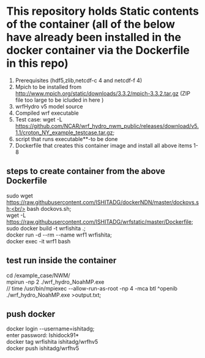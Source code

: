 # This repository holds Static contents of the container (all of the below have already been installed in the docker container via the Dockerfile in this repo)
1. Prerequisites (hdf5,zlib,netcdf-c 4 and netcdf-f 4) <br/>
3. Mpich to be installed from http://www.mpich.org/static/downloads/3.3.2/mpich-3.3.2.tar.gz (ZIP file too large to be icluded in here )<br/>
4. wrfHydro v5 model source <br/>
5. Compiled wrf executable <br/>
6. Test case: wget -L https://github.com/NCAR/wrf_hydro_nwm_public/releases/download/v5.1.1/croton_NY_example_testcase.tar.gz; <br/>
7. script that runs executable**-to be done <br/>
9. Dockerfile that creates this container image and install all above items 1-8 <br/>

## steps to create container from the above Dockerfile
sudo wget https://raw.githubusercontent.com/ISHITADG/dockerNDN/master/dockovs.sh;<br/>
bash dockovs.sh;<br/>
wget -L https://raw.githubusercontent.com/ISHITADG/wrfstatic/master/Dockerfile; <br/>
sudo docker build -t wrfishita .;<br/>
docker run -d --rm --name wrf1 wrfishita;<br/>
docker exec -it wrf1 bash <br/>
## test run inside the container 
cd /example_case/NWM/<br/>
mpirun -np 2 ./wrf_hydro_NoahMP.exe <br/>
// time /usr/bin/mpiexec --allow-run-as-root -np 4 -mca btl ^openib ./wrf_hydro_NoahMP.exe >output.txt;<br/>

## push docker
docker login --username=ishitadg;<br/>
enter password: Ishidock91* <br/>
docker tag wrfishita ishitadg/wrfhv5<br/>
docker push ishitadg/wrfhv5<br/>
